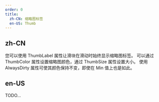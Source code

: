 ```yaml
---
order: 0
title:
  zh-CN: 缩略图标签
  en-US: Thumb
---
```


## zh-CN

您可以使用 ThumbLabel 属性让滑块在滑动时始终显示缩略图标签。 可以通过 ThumbColor 属性设置缩略图颜色，通过 ThumbSize 属性设置大小。 使用 AlwaysDirty 属性可使其颜色保持不变，即使在 Min 值上也是如此。

## en-US

TODO...
